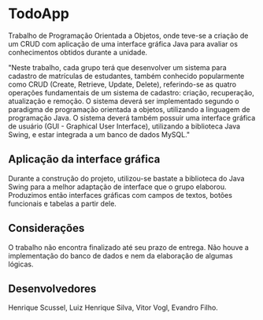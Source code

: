 # TodoApp
Trabalho de Programação Orientada a Objetos, onde teve-se a criação de um CRUD com aplicação de uma interface gráfica Java para avaliar os conhecimentos obtidos durante a unidade.

"Neste trabalho, cada grupo terá que desenvolver um sistema para cadastro de matrículas de estudantes, também conhecido popularmente como CRUD (Create, Retrieve, Update, Delete), referindo-se as quatro operações fundamentais de um sistema de cadastro: criação, recuperação, atualização e remoção. O sistema deverá ser implementado segundo o paradigma de programação orientada a objetos, utilizando a linguagem de programação Java. O sistema deverá também possuir uma interface gráfica de usuário (GUI - Graphical User Interface), utilizando a biblioteca Java Swing, e estar integrada a um banco de dados MySQL."

## Aplicação da interface gráfica
Durante a construção do projeto, utilizou-se bastate a biblioteca do Java Swing para a melhor adaptação de interface que o grupo elaborou. 
Produzimos então interfaces gráficas com campos de textos, botões funcionais e tabelas a partir dele.

## Considerações
O trabalho não encontra finalizado até seu prazo de entrega. 
Não houve a implementação do banco de dados e nem da elaboração de algumas lógicas.

## Desenvolvedores
Henrique Scussel, Luiz Henrique Silva, Vitor Vogl, Evandro Filho.
